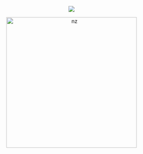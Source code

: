 <div align="center">
	
![](https://typograssy.deno.dev/api?text=CREATED_BY_JFLEX_OG。!&l0=none&l1=216e39&l4=a3f0b0&bg=none&frame=none&speed=100&comment=)

<img src="https://telegra.ph/file/24bc2ce64e9013305d667.jpg" alt="nz" width="350"/>
</p>
